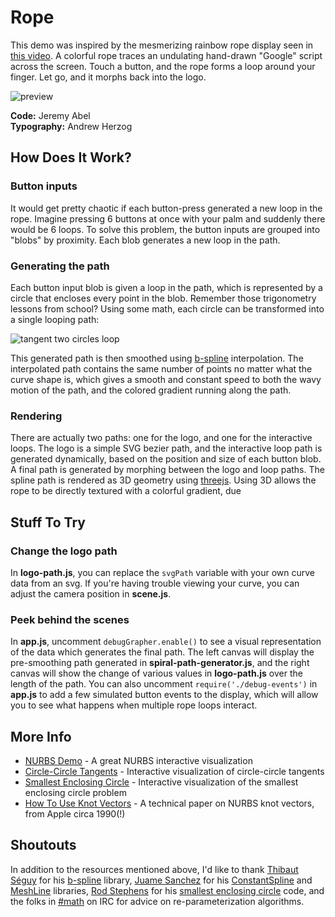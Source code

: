 # Rope
This demo was inspired by the mesmerizing rainbow rope display seen in [this video](https://vimeo.com/116904791). A colorful rope traces an undulating hand-drawn "Google" script across the screen. Touch a button, and the rope forms a loop around your finger. Let go, and it morphs back into the logo. 

![preview](https://anypixel-storage.appspot.com/docs/preview-rope.jpg)

**Code:** Jeremy Abel
<br />
**Typography:** Andrew Herzog


## How Does It Work?
### Button inputs
It would get pretty chaotic if each button-press generated a new loop in the rope. Imagine pressing 6 buttons at once with your palm and suddenly there would be 6 loops. To solve this problem, the button inputs are grouped into "blobs" by proximity. Each blob generates a new loop in the path.

### Generating the path
Each button input blob is given a loop in the path, which is represented by a circle that encloses every point in the blob. Remember those trigonometry lessons from school? Using some math, each circle can be transformed into a single looping path:

![tangent two circles loop](https://anypixel-storage.appspot.com/docs/tangentcircle.gif)

This generated path is then smoothed using [b-spline](https://en.wikipedia.org/wiki/B-spline) interpolation. The interpolated path contains the same number of points no matter what the curve shape is, which gives a smooth and constant speed to both the wavy motion of the path, and the colored gradient running along the path.

### Rendering
There are actually two paths: one for the logo, and one for the interactive loops. The logo is a simple SVG bezier path, and the interactive loop path is generated dynamically, based on the position and size of each button blob. A final path is generated by morphing between the logo and loop paths. The spline path is rendered as 3D geometry using [threejs](threejs.org). Using 3D allows the rope to be directly textured with a colorful gradient, due 


## Stuff To Try

### Change the logo path
In **logo-path.js**, you can replace the ```svgPath``` variable with your own curve data from an svg. If you're having trouble viewing your curve, you can adjust the camera position in **scene.js**.

### Peek behind the scenes
In **app.js**, uncomment ```debugGrapher.enable()``` to see a visual representation of the data which generates the final path. The left canvas will display the pre-smoothing path generated in **spiral-path-generator.js**, and the right canvas will show the change of various values in **logo-path.js** over the length of the path. You can also uncomment 
```require('./debug-events')``` in **app.js** to add a few simulated button events to the display, which will allow you to see what happens when multiple rope loops interact.


## More Info

- [NURBS Demo](http://geometrie.foretnik.net/files/NURBS-en.swf) - A great NURBS interactive visualization 
- [Circle-Circle Tangents](http://www.cut-the-knot.org/Curriculum/Geometry/GeoGebra/TangentToTwoCircles.shtml) - Interactive visualization of circle-circle tangents
- [Smallest Enclosing Circle](http://bl.ocks.org/mbostock/29c534ff0b270054a01c) - Interactive visualization of the smallest enclosing circle problem
- [How To Use Knot Vectors](http://www.saccade.com/writing/graphics/KnotVectors.pdf) - A technical paper on NURBS knot vectors, from Apple circa 1990(!)


## Shoutouts

In addition to the resources mentioned above, I'd like to thank [Thibaut Séguy](https://github.com/thibauts) for his [b-spline](https://github.com/thibauts/b-spline) library, [Juame Sanchez](http://www.clicktorelease.com) for his [ConstantSpline](https://github.com/spite/THREE.ConstantSpline) and [MeshLine](https://github.com/spite/THREE.MeshLine) libraries, [Rod Stephens](http://www.csharphelper.com/) for his [smallest enclosing circle](http://csharphelper.com/blog/2014/08/find-a-minimal-bounding-circle-of-a-set-of-points-in-c/) code, and the folks in [#math](http://irc.lc/freenode/math/) on IRC for advice on re-parameterization algorithms.
